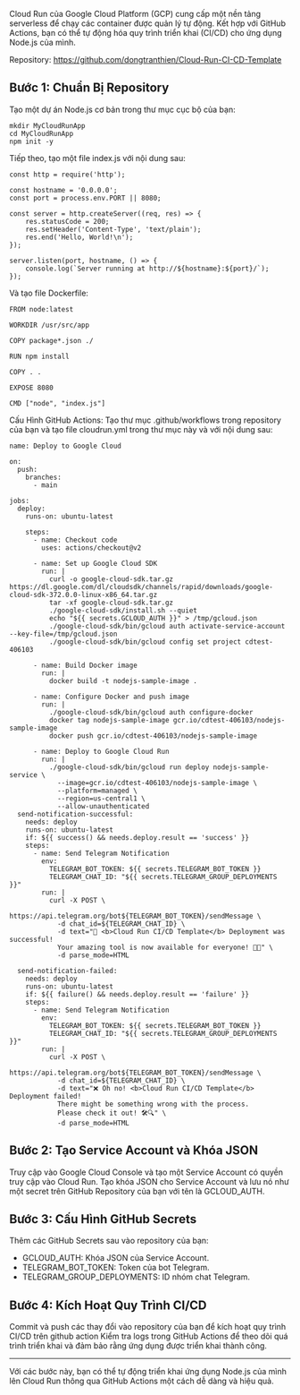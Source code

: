 Cloud Run của Google Cloud Platform (GCP) cung cấp một nền tảng serverless để chạy các container được quản lý tự động. Kết hợp với GitHub Actions, bạn có thể tự động hóa quy trình triển khai (CI/CD) cho ứng dụng Node.js của mình.

Repository: https://github.com/dongtranthien/Cloud-Run-CI-CD-Template

## Bước 1: Chuẩn Bị Repository
Tạo một dự án Node.js cơ bản trong thư mục cục bộ của bạn:
```
mkdir MyCloudRunApp
cd MyCloudRunApp
npm init -y
```

Tiếp theo, tạo một file index.js với nội dung sau:
```
const http = require('http');

const hostname = '0.0.0.0';
const port = process.env.PORT || 8080;

const server = http.createServer((req, res) => {
    res.statusCode = 200;
    res.setHeader('Content-Type', 'text/plain');
    res.end('Hello, World!\n');
});

server.listen(port, hostname, () => {
    console.log(`Server running at http://${hostname}:${port}/`);
});
```

Và tạo file Dockerfile:
```
FROM node:latest

WORKDIR /usr/src/app

COPY package*.json ./

RUN npm install

COPY . .

EXPOSE 8080

CMD ["node", "index.js"]
```

Cấu Hình GitHub Actions: 
Tạo thư mục .github/workflows trong repository của bạn và tạo file cloudrun.yml trong thư mục này và với nội dung sau:
```
name: Deploy to Google Cloud

on:
  push:
    branches:
      - main

jobs:
  deploy:
    runs-on: ubuntu-latest

    steps:
      - name: Checkout code
        uses: actions/checkout@v2

      - name: Set up Google Cloud SDK
        run: |
          curl -o google-cloud-sdk.tar.gz https://dl.google.com/dl/cloudsdk/channels/rapid/downloads/google-cloud-sdk-372.0.0-linux-x86_64.tar.gz
          tar -xf google-cloud-sdk.tar.gz
          ./google-cloud-sdk/install.sh --quiet
          echo "${{ secrets.GCLOUD_AUTH }}" > /tmp/gcloud.json
          ./google-cloud-sdk/bin/gcloud auth activate-service-account --key-file=/tmp/gcloud.json
          ./google-cloud-sdk/bin/gcloud config set project cdtest-406103

      - name: Build Docker image
        run: |
          docker build -t nodejs-sample-image .

      - name: Configure Docker and push image
        run: |
          ./google-cloud-sdk/bin/gcloud auth configure-docker
          docker tag nodejs-sample-image gcr.io/cdtest-406103/nodejs-sample-image
          docker push gcr.io/cdtest-406103/nodejs-sample-image

      - name: Deploy to Google Cloud Run
        run: |
          ./google-cloud-sdk/bin/gcloud run deploy nodejs-sample-service \
            --image=gcr.io/cdtest-406103/nodejs-sample-image \
            --platform=managed \
            --region=us-central1 \
            --allow-unauthenticated
  send-notification-successful:
    needs: deploy
    runs-on: ubuntu-latest
    if: ${{ success() && needs.deploy.result == 'success' }}
    steps:
      - name: Send Telegram Notification
        env:
          TELEGRAM_BOT_TOKEN: ${{ secrets.TELEGRAM_BOT_TOKEN }}
          TELEGRAM_CHAT_ID: "${{ secrets.TELEGRAM_GROUP_DEPLOYMENTS }}"
        run: |
          curl -X POST \
            https://api.telegram.org/bot${TELEGRAM_BOT_TOKEN}/sendMessage \
            -d chat_id=${TELEGRAM_CHAT_ID} \
            -d text="🎉 <b>Cloud Run CI/CD Template</b> Deployment was successful!
            Your amazing tool is now available for everyone! 🚀✨" \
            -d parse_mode=HTML

  send-notification-failed:
    needs: deploy
    runs-on: ubuntu-latest
    if: ${{ failure() && needs.deploy.result == 'failure' }}
    steps:
      - name: Send Telegram Notification
        env:
          TELEGRAM_BOT_TOKEN: ${{ secrets.TELEGRAM_BOT_TOKEN }}
          TELEGRAM_CHAT_ID: "${{ secrets.TELEGRAM_GROUP_DEPLOYMENTS }}"
        run: |
          curl -X POST \
            https://api.telegram.org/bot${TELEGRAM_BOT_TOKEN}/sendMessage \
            -d chat_id=${TELEGRAM_CHAT_ID} \
            -d text="❌ Oh no! <b>Cloud Run CI/CD Template</b> Deployment failed!
            There might be something wrong with the process. 
            Please check it out! 🛠️🔍" \
            -d parse_mode=HTML
```


## Bước 2: Tạo Service Account và Khóa JSON
Truy cập vào Google Cloud Console và tạo một Service Account có quyền truy cập vào Cloud Run.
Tạo khóa JSON cho Service Account và lưu nó như một secret trên GitHub Repository của bạn với tên là GCLOUD_AUTH.

## Bước 3: Cấu Hình GitHub Secrets
Thêm các GitHub Secrets sau vào repository của bạn:

* GCLOUD_AUTH: Khóa JSON của Service Account.
* TELEGRAM_BOT_TOKEN: Token của bot Telegram.
* TELEGRAM_GROUP_DEPLOYMENTS: ID nhóm chat Telegram.

## Bước 4: Kích Hoạt Quy Trình CI/CD
Commit và push các thay đổi vào repository của bạn để kích hoạt quy trình CI/CD trên github action
Kiểm tra logs trong GitHub Actions để theo dõi quá trình triển khai và đảm bảo rằng ứng dụng được triển khai thành công.



-----


Với các bước này, bạn có thể tự động triển khai ứng dụng Node.js của mình lên Cloud Run thông qua GitHub Actions một cách dễ dàng và hiệu quả.